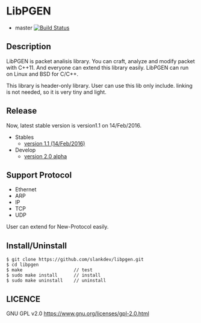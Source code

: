 

# LibPGEN

- master  [![Build Status](https://travis-ci.org/slankdev/libpgen.svg?branch=master)](https://travis-ci.org/slankdev/libpgen)

## Description

LibPGEN is packet analisis library. You can craft, analyze and modify packet
with C++11.  And everyone can extend this library easily. LibPGEN can run on
Linux and BSD for C/C++.

This library is header-only library. User can use this lib only include.
linking is not needed, so it is very tiny and light.


## Release

Now, latest stable version is version1.1 on 14/Feb/2016.

- Stables
	- [version 1.1 (14/Feb/2016)](https://github.com/slankdev/libpgen/tree/v1.1)
- Develop
	- [version 2.0 alpha](https://github.com/slankdev/libpgen/tree/develop)


## Support Protocol

- Ethernet
- ARP
- IP
- TCP
- UDP

User can extend for New-Protocol easily.


## Install/Uninstall

```
$ git clone https://github.com/slankdev/libpgen.git
$ cd libpgen
$ make                   // test
$ sudo make install      // install
$ sudo make uninstall    // uninstall
```


## LICENCE

GNU GPL v2.0 https://www.gnu.org/licenses/gpl-2.0.html

